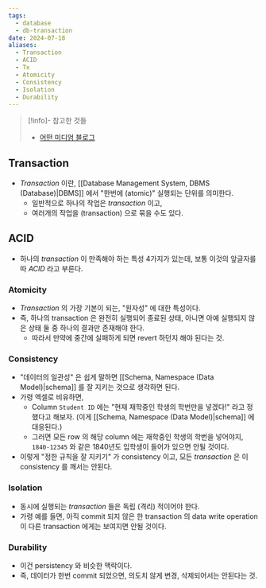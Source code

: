 ```yaml
---
tags:
  - database
  - db-transaction
date: 2024-07-18
aliases:
  - Transaction
  - ACID
  - Tx
  - Atomicity
  - Consistency
  - Isolation
  - Durability
---
```

> [!info]- 참고한 것들
> - [어떤 미디엄 블로그](https://chrisjune-13837.medium.com/db-transaction-%EA%B3%BC-acid%EB%9E%80-45a785403f9e)

## Transaction

- *Transaction* 이란, [[Database Management System, DBMS (Database)|DBMS]] 에서 "한번에 (atomic)" 실행되는 단위를 의미한다.
	- 일반적으로 하나의 작업은 *transaction* 이고,
	- 여러개의 작업을 (transaction) 으로 묶을 수도 있다.

## ACID

- 하나의 *transaction* 이 만족해야 하는 특성 4가지가 있는데, 보통 이것의 앞글자를 따 *ACID* 라고 부른다.

### Atomicity

- *Transaction* 의 가장 기본이 되는, "원자성" 에 대한 특성이다.
- 즉, 하나의 transaction 은 완전히 실행되어 종료된 상태, 아니면 아예 실행되지 않은 상태 둘 중 하나의 결과만 존재해야 한다.
	- 따라서 만약에 중간에 실패하게 되면 revert 하던지 해야 된다는 것.

### Consistency

- "데이터의 일관성" 은 쉽게 말하면 [[Schema, Namespace (Data Model)|schema]] 를 잘 지키는 것으로 생각하면 된다.
- 가령 엑셀로 비유하면,
	- Column `Student ID` 에는 "현재 재학중인 학생의 학번만을 넣겠다!" 라고 정했다고 해보자. (이게 [[Schema, Namespace (Data Model)|schema]] 에 대응된다.)
	- 그러면 모든 row 의 해당 column 에는 재학중인 학생의 학번을 넣어야지, `1840-12345` 와 같은 1840년도 입학생이 들어가 있으면 안될 것이다.
- 이렇게 "정한 규칙을 잘 지키기" 가 consistency 이고, 모든 *transaction* 은 이 consistency 를 깨서는 안된다.

### Isolation

- 동시에 실행되는 *transaction* 들은 독립 (격리) 적이어야 한다.
- 가령 예를 들면, 아직 commit 되지 않은 한 transaction 의 data write operation 이 다른 transaction 에게는 보여지면 안될 것이다.

### Durability

- 이건 persistency 와 비슷한 맥락이다.
- 즉, 데이터가 한번 commit 되었으면, 의도치 않게 변경, 삭제되어서는 안된다는 것.
